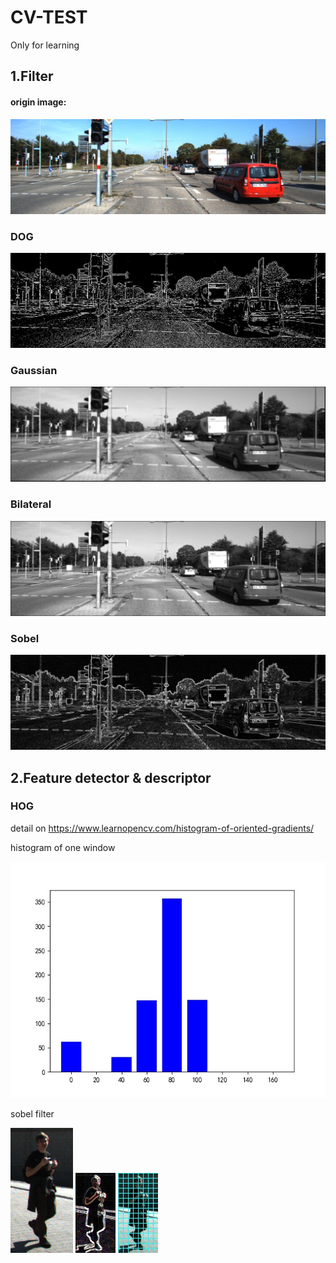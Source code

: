 # CV-TEST
Only for learning

## 1.Filter
#### origin image:
![Image text](https://github.com/WAN96/CV-TEST/blob/master/Filter/003462.jpg)

### DOG
![Image text](https://github.com/WAN96/CV-TEST/blob/master/Filter/DOG_filter/DOG_filter.jpg)

### Gaussian
![Image text](https://github.com/WAN96/CV-TEST/blob/master/Filter/Gaussian_Filters/Gaussian_filter.jpg)

### Bilateral
![Image text](https://github.com/WAN96/CV-TEST/blob/master/Filter/Bilaterial_filter/Bilateral_filter.jpg)

### Sobel
![Image text](https://github.com/WAN96/CV-TEST/blob/master/Filter/Sobel_filter/Sobel_filter.jpg)


## 2.Feature detector & descriptor

### HOG
detail on https://www.learnopencv.com/histogram-of-oriented-gradients/

histogram of one window


![Image text](https://github.com/WAN96/CV-TEST/blob/master/Feature%20detector%26descripto/HOG/Figure_1.jpeg)

sobel filter


![Image text](https://github.com/WAN96/CV-TEST/blob/master/Feature%20detector%26descripto/000625_1.jpg) ![Image text](https://github.com/WAN96/CV-TEST/blob/master/Feature%20detector%26descripto/HOG/HOG1.jpg) ![Image text](https://github.com/WAN96/CV-TEST/blob/master/Feature%20detector%26descripto/HOG/HOG2.jpg)
